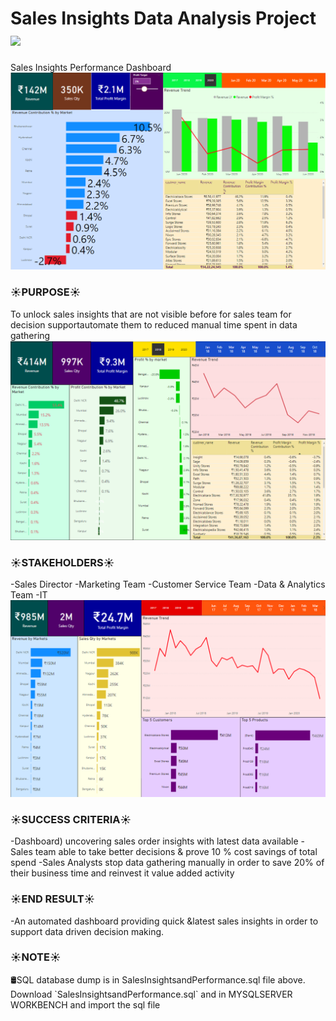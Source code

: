# Sales Insights Data Analysis Project <img src="https://github.com/TheDudeThatCode/TheDudeThatCode/blob/master/Assets/Earth.gif" width="24px">
<text align="center">Sales Insights Performance Dashboard </text>
<img src ="https://github.com/reddysrinath16/business-intelligence-projects/blob/main/PowerBI/SalesInsightsPerformance/SalesFinal/Performanceinsights.png">

<h3>☀️PURPOSE☀️</h3>
To unlock sales insights that are not visible before for sales team for decision supportautomate them to reduced manual time spent in data gathering
<img src ="https://github.com/reddysrinath16/business-intelligence-projects/blob/main/PowerBI/SalesInsightsPerformance/SalesFinal/Profitanalysis.png">
<h3>☀️STAKEHOLDERS☀️</h3>
-Sales Director
-Marketing Team
-Customer Service Team
-Data & Analytics Team
-IT
<img src ="https://github.com/reddysrinath16/business-intelligence-projects/blob/main/PowerBI/SalesInsightsPerformance/SalesFinal/Keyperformance.png">

<h3>☀️SUCCESS CRITERIA☀️</h3>
-Dashboard) uncovering sales order insights with latest data available
-Sales team able to take better decisions & prove 10 % cost savings of total spend
-Sales Analysts stop data gathering manually in order to save 20% of their business time and reinvest it value added activity

<h3>☀️END RESULT☀️</h3>
-An automated dashboard providing quick &latest sales insights in order to support data driven decision making.

<h3>☀️NOTE☀️</h3>
🛢SQL database dump is in SalesInsightsandPerformance.sql file above. Download `SalesInsightsandPerformance.sql` and in MYSQLSERVER WORKBENCH and import the sql file

